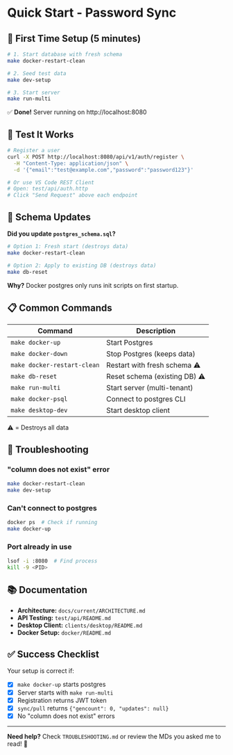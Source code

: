 # Quick Start - Password Sync

## 🚀 First Time Setup (5 minutes)

```bash
# 1. Start database with fresh schema
make docker-restart-clean

# 2. Seed test data
make dev-setup

# 3. Start server
make run-multi
```

✅ **Done!** Server running on http://localhost:8080

## 🧪 Test It Works

```bash
# Register a user
curl -X POST http://localhost:8080/api/v1/auth/register \
  -H "Content-Type: application/json" \
  -d '{"email":"test@example.com","password":"password123"}'

# Or use VS Code REST Client
# Open: test/api/auth.http
# Click "Send Request" above each endpoint
```

## 🔄 Schema Updates

**Did you update `postgres_schema.sql`?**

```bash
# Option 1: Fresh start (destroys data)
make docker-restart-clean

# Option 2: Apply to existing DB (destroys data)
make db-reset
```

**Why?** Docker postgres only runs init scripts on first startup.

## 📋 Common Commands

| Command | Description |
|---------|-------------|
| `make docker-up` | Start Postgres |
| `make docker-down` | Stop Postgres (keeps data) |
| `make docker-restart-clean` | Restart with fresh schema ⚠️ |
| `make db-reset` | Reset schema (existing DB) ⚠️ |
| `make run-multi` | Start server (multi-tenant) |
| `make docker-psql` | Connect to postgres CLI |
| `make desktop-dev` | Start desktop client |

⚠️ = Destroys all data

## 🐛 Troubleshooting

### "column does not exist" error
```bash
make docker-restart-clean
make dev-setup
```

### Can't connect to postgres
```bash
docker ps  # Check if running
make docker-up
```

### Port already in use
```bash
lsof -i :8080  # Find process
kill -9 <PID>
```

## 📚 Documentation

- **Architecture:** `docs/current/ARCHITECTURE.md`
- **API Testing:** `test/api/README.md`
- **Desktop Client:** `clients/desktop/README.md`
- **Docker Setup:** `docker/README.md`

## ✅ Success Checklist

Your setup is correct if:

- [x] `make docker-up` starts postgres
- [x] Server starts with `make run-multi`
- [x] Registration returns JWT token
- [x] `sync/pull` returns `{"gencount": 0, "updates": null}`
- [x] No "column does not exist" errors

---

**Need help?** Check `TROUBLESHOOTING.md` or review the MDs you asked me to read! 📖
